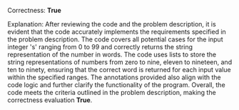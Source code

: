 Correctness: **True**

Explanation: 
After reviewing the code and the problem description, it is evident that the code accurately implements the requirements specified in the problem description. The code covers all potential cases for the input integer 's' ranging from 0 to 99 and correctly returns the string representation of the number in words. The code uses lists to store the string representations of numbers from zero to nine, eleven to nineteen, and ten to ninety, ensuring that the correct word is returned for each input value within the specified ranges. The annotations provided also align with the code logic and further clarify the functionality of the program. Overall, the code meets the criteria outlined in the problem description, making the correctness evaluation **True**.